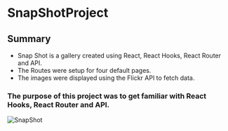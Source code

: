 # SnapShotProject


## Summary
- Snap Shot is a gallery created using React, React Hooks, React Router and API. 
- The Routes were setup for four default pages. 
- The images were displayed using the Flickr API to fetch data.

### The purpose of this project was to get familiar with React Hooks, React Router and API.


![SnapShot](https://github.com/SureLife/SnapShotProject/assets/103266205/8e14b0eb-155a-4114-90c6-373284a63fbe)
